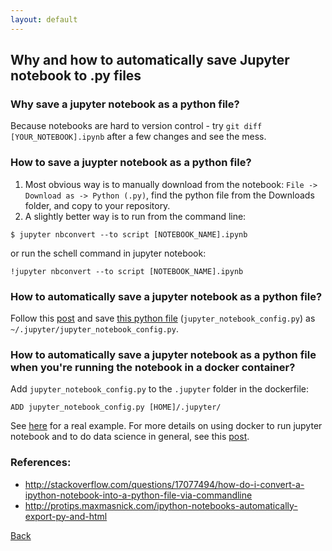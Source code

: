 ```yaml
---
layout: default
---
```


## Why and how to automatically save Jupyter notebook to .py files

### Why save a jupyter notebook as a python file?
Because notebooks are hard to version control - try `git diff [YOUR_NOTEBOOK].ipynb` after a few changes and see the mess. 

### How to save a juypter notebook as a python file?
1. Most obvious way is to manually download from the notebook: `File -> Download as -> Python (.py)`, find the python file from the Downloads folder, and copy to your repository.
2. A slightly better way is to run from the command line:
```
$ jupyter nbconvert --to script [NOTEBOOK_NAME].ipynb
``` 
or run the schell command in jupyter notebook:
```
!jupyter nbconvert --to script [NOTEBOOK_NAME].ipynb
```

### How to automatically save a jupyter notebook as a python file?
Follow this [post](http://protips.maxmasnick.com/ipython-notebooks-automatically-export-py-and-html) and save [this python file](https://github.com/yang-zhang/ds-env/blob/master/jupyter_notebook_config.py) (`jupyter_notebook_config.py`) as `~/.jupyter/jupyter_notebook_config.py`. 

### How to automatically save a jupyter notebook as a python file when you're running the notebook in a docker container?
Add `jupyter_notebook_config.py` to the `.jupyter` folder in the dockerfile:
```
ADD jupyter_notebook_config.py [HOME]/.jupyter/
``` 
See [here](https://github.com/yang-zhang/ds-env/blob/master/docker/dockerfiles/yang-zhang-ds.docker#L8) for a real example. For more details on using docker to run jupyter notebook and to do data science in general, see this [post](ds_docker.md).

### References:
- http://stackoverflow.com/questions/17077494/how-do-i-convert-a-ipython-notebook-into-a-python-file-via-commandline
- http://protips.maxmasnick.com/ipython-notebooks-automatically-export-py-and-html

[Back](./)
